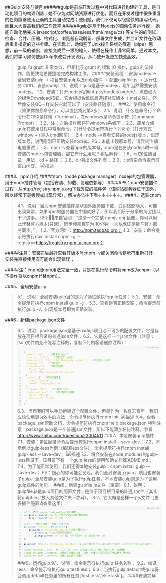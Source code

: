 ##Gulp 安装与使用
######gulp是前端开发过程中对代码进行构建的工具，是自动化项目的构建利器；她不仅能对网站资源进行优化，而且在开发过程中很多重复的任务能够使用正确的工具自动完成；使用她，我们不仅可以很愉快的编写代码，而且大大提高我们的工作效率
######gulp是基于Nodejs的自动任务运行器， 她能自动化地完成 javascript/coffee/sass/less/html/image/css 等文件的的测试、检查、合并、压缩、格式化、浏览器自动刷新、部署文件生成，并监听文件在改动后重复指定的这些步骤。在实现上，她借鉴了Unix操作系统的管道（pipe）思想，前一级的输出，直接变成后一级的输入，使得在操作上非常简单。通过本文，我们将学习如何使用Gulp来改变开发流程，从而使开发更加快速高效。
>gulp 和 grunt 非常类似，但相比于 grunt 的频繁 IO 操作，gulp 的流操作，能更快地更便捷地完成构建工作。
#####安装流程：
>安装nodejs -> 全局安装gulp -> 项目安装gulp以及gulp插件 -> 配置gulpfile.js -> 运行任务
###1、安装nodejs
>1.1、说明：gulp是基于nodejs，理所当然需要安装nodejs。
>1.2、安装：打开nodejs官网https://nodejs.org/en/，点击硕大的绿色Download按钮，它会根据系统信息选择对应版本（.msi文件）。然后像安装QQ一样安装它就可以了（安装路径随意）。
###2、使用命令行（如果你熟悉命令行，可以直接跳到第3步）
>2.1、说明：什么是命令行？命令行在OSX是终端（Terminal），在windows是命令提示符（Command Prompt）；
>2.2、注：之后操作都是在windows系统下；
>2.3、简单介绍gulp在使用过程中常用命令，打开命令提示符执行下列命令（打开方式：window + r 输入cmd回车）：
>2.4、node -v查看安装的nodejs版本，出现版本号，说明刚刚已正确安装nodejs。PS：未能出现版本号，请尝试注销电脑重试；
>2.5、npm -v查看npm的版本号，npm是在安装nodejs时一同安装的nodejs包管理器，那它有什么用呢？稍后解释；
>2.6、cd定位到目录，用法：cd + 路径 ；
>2.8、dir列出文件列表；
>2.9、cls清空命令提示符窗口内容。
![描述](http://static.ydcss.com/uploads/2015/03/gulp-01.png "图片描述")

###3、npm介绍
#####npm（node package manager）nodejs的包管理器，用于node插件管理（包括安装、卸载、管理依赖等）
#####PS：npm安装插件过程：从http://registry.npmjs.org下载对应的插件包（该网站服务器位于国外，所以经常下载缓慢或出现异常），解决办法往下看↓↓↓↓↓↓。
###4、选装cnpm
>4.1、说明：因为npm安装插件是从国外服务器下载，受网络影响大，可能出现异常，如果npm的服务器在中国就好了，所以我们乐于分享的淘宝团队干了这事。32个！来自官网：“这是一个完整 npmjs.org 镜像，你可以用此代替官方版本(只读)，同步频率目前为 10分钟 一次以保证尽量与官方服务同步。”；
>4.2、官方网址：http://npm.taobao.org；
>4.3、安装：命令提示符执行npm install cnpm -g --registry=https://registry.npm.taobao.org；

#####注意：安装完后最好查看其版本号cnpm -v或关闭命令提示符重新打开，安装完直接使用有可能会出现错误；

#####注：cnpm跟npm用法完全一致，只是在执行命令时将npm改为cnpm（以下操作将以cnpm代替npm）。

###5、全局安装gulp
>5.1、说明：全局安装gulp目的是为了通过她执行gulp任务；
>5.2、安装：命令提示符执行cnpm install gulp -g；
>5.3、查看是否正确安装：命令提示符执行gulp -v，出现版本号即为正确安装。

###6、新建package.json文件
>6.1、说明：package.json是基于nodejs项目必不可少的配置文件，它是存放在项目根目录的普通json文件；
>6.2、它是这样一个json文件（注意：json文件内是不能写注释的，复制下列内容请删除注释）：
![描述](image/gulp2.png  "图片描述")
>6.3、当然我们可以手动新建这个配置文件，但是作为一名有志青年，我们应该使用更为效率的方法：命令提示符执行cnpm init.
![描述](http://static.ydcss.com/uploads/2015/03/gulp-3.png "图片描述")
>6.4、查看package.json帮助文档，命令提示符执行cnpm help package.json
特别注意：package.json是一个普通json文件，所以不能添加任何注释。参看 http://www.zhihu.com/question/23004511
###7、本地安装gulp插件
>7.1、安装：定位目录命令后提示符执行cnpm install --save-dev；
>7.2、本示例以gulp-less为例（编译less文件），命令提示符执行cnpm install gulp-less --save-dev；
![描述](http://static.ydcss.com/uploads/2015/02/gulp-less-2.png "图片描述")
>7.3、将会安装在node_modules的gulp-less目录下，该目录下有一个gulp-less的使用帮助文档README.md；
>7.4、为了能正常使用，我们还得本地安装gulp：cnpm install gulp --save-dev；
PS：细心的你可能会发现，我们全局安装了gulp，项目也安装了gulp，全局安装gulp是为了执行gulp任务，本地安装gulp则是为了调用gulp插件的功能。
###8、新建gulpfile.js文件（重要）
>8.1、说明：gulpfile.js是gulp项目的配置文件，是位于项目根目录的普通js文件（其实将gulpfile.js放入其他文件夹下亦可）。
>8.2、它大概是这样一个js文件（更多插件配置请查看这里）：
![描述](image/gulp1.png "图片描述")
###9、运行gulp
>9.1、说明：命令提示符执行gulp 任务名称；
>9.2、编译less：命令提示符执行gulp testLess；
>9.3、当执行gulp default或gulp将会调用default任务里的所有任务[‘testLess’,’elseTask’]。
####安装完毕